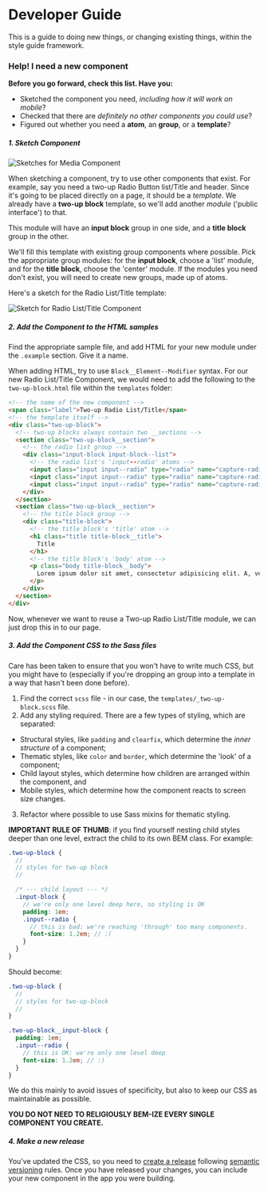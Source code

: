 # Developer Guide

This is a guide to doing new things, or changing existing things, within the style guide framework.

### Help! I need a new component

**Before you go forward, check this list. Have you:**

- Sketched the component you need, _including how it will work on mobile_?
- Checked that there are _definitely no other components you could use_?
- Figured out whether you need a **atom**, an **group**, or a **template**?

##### 1. Sketch Component

![Sketches for Media Component](guide-imgs/sketches.jpg)

When sketching a component, try to use other components that exist. For example, say you need a two-up Radio Button list/Title and header. Since it's going to be placed directly on a page, it should be a _template_. We already have a **two-up block** template, so we'll add another _module_ ('public interface') to that.

This module will have an **input block** group in one side, and a **title block** group in the other.

We'll fill this template with existing group components where possible. Pick the appropriate group modules: for the **input block**, choose a 'list' module, and for the **title block**, choose the 'center' module. If the modules you need don't exist, you will need to create new groups, made up of atoms.

Here's a sketch for the Radio List/Title template:

![Sketch for Radio List/Title Component](guide-imgs/sketches-2.jpg)

##### 2. Add the Component to the HTML samples

Find the appropriate sample file, and add HTML for your new module under the `.example` section. Give it a name.

When adding HTML, try to use `Block__Element--Modifier` syntax. For our new Radio List/Title Component, we would need to add the following to the `two-up-block.html` file within the `templates` folder:

```html
<!-- the name of the new component -->
<span class="label">Two-up Radio List/Title</span>
<!-- the template itself -->
<div class="two-up-block">
  <!-- two-up blocks always contain two __sections -->
  <section class="two-up-block__section">
    <!-- the radio list group -->
    <div class="input-block input-block--list">
      <!-- the radio list's 'input--radio' atoms -->
      <input class="input input--radio" type="radio" name="capture-radio" value="Radio 1..." />
      <input class="input input--radio" type="radio" name="capture-radio" value="Radio 2..." />
      <input class="input input--radio" type="radio" name="capture-radio" value="Radio 3..." />
    </div>
  </section>
  <section class="two-up-block__section">
    <!-- the title block group -->
    <div class="title-block">
      <!-- the title block's 'title' atom -->
      <h1 class="title title-block__title">
        Title
      </h1>
      <!-- the title block's 'body' atom -->
      <p class="body title-block__body">
        Lorem ipsum dolor sit amet, consectetur adipisicing elit. A, vero, repudiandae, vitae quibusdam eius iure.
      </p>
    </div>
  </section>
</div>
```

Now, whenever we want to reuse a Two-up Radio List/Title module, we can just drop this in to our page.

##### 3. Add the Component CSS to the Sass files

Care has been taken to ensure that you won't have to write much CSS, but you might have to (especially if you're dropping an group into a template in a way that hasn't been done before).

1. Find the correct `scss` file - in our case, the `templates/_two-up-block.scss` file.
2. Add any styling required. There are a few types of styling, which are separated:
  - Structural styles, like `padding` and `clearfix`, which determine the _inner structure_ of a component;
  - Thematic styles, like `color` and `border`, which determine the 'look' of a component;
  - Child layout styles, which determine how children are arranged within the component, and
  - Mobile styles, which determine how the component reacts to screen size changes.
3. Refactor where possible to use Sass mixins for thematic styling.

**IMPORTANT RULE OF THUMB**: if you find yourself nesting child styles deeper than one level, extract the child to its own BEM class. For example:

```scss
.two-up-block {
  //
  // styles for two-up block
  //

  /* --- child layout --- */
  .input-block {
    // we're only one level deep here, so styling is OK
    padding: 1em;
    .input--radio {
      // this is bad: we're reaching 'through' too many components.
      font-size: 1.2em; // :(
    }
  }
}
```

Should become:

```scss
.two-up-block {
  //
  // styles for two-up-block
  //
}

.two-up-block__input-block {
  padding: 1em;
  .input--radio {
    // this is OK: we're only one level deep
    font-size: 1.2em; // :)
  }
}
```

We do this mainly to avoid issues of specificity, but also to keep our CSS as maintainable as possible.

**YOU DO NOT NEED TO RELIGIOUSLY BEM-IZE EVERY SINGLE COMPONENT YOU CREATE.**

##### 4. Make a new release

You've updated the CSS, so you need to [create a release](https://help.github.com/articles/about-releases/) following [semantic versioning](https://github.com/makersacademy/style_guide/compare/semver.org?expand=1) rules. Once you have released your changes, you can include your new component in the app you were building.
